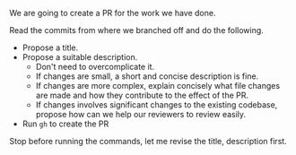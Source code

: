 We are going to create a PR for the work we have done.

Read the commits from where we branched off and do the following.


- Propose a title.
- Propose a suitable description.
  - Don't need to overcomplicate it.
  - If changes are small, a short and concise description is fine.
  - If changes are more complex, explain concisely what file changes are made and how they contribute to the effect of the PR.
  - If changes involves significant changes to the existing codebase, propose how can we help our reviewers to review easily. 
- Run `gh` to create the PR

Stop before running the commands, let me revise the title, description first.
